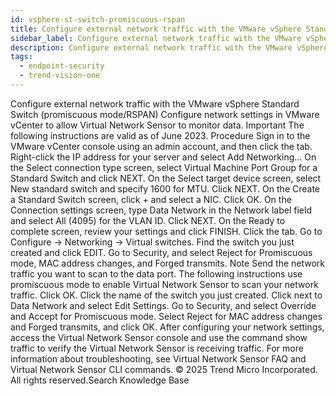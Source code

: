 ```yaml
---
id: vsphere-st-switch-promiscuous-rspan
title: Configure external network traffic with the VMware vSphere Standard Switch (promiscuous mode/RSPAN)
sidebar_label: Configure external network traffic with the VMware vSphere Standard Switch (promiscuous mode/RSPAN)
description: Configure external network traffic with the VMware vSphere Standard Switch (promiscuous mode/RSPAN)
tags:
  - endpoint-security
  - trend-vision-one
---
```


 Configure external network traffic with the VMware vSphere Standard Switch (promiscuous mode/RSPAN) Configure network settings in VMware vCenter to allow Virtual Network Sensor to monitor data. Important The following instructions are valid as of June 2023. Procedure Sign in to the VMware vCenter console using an admin account, and then click the tab. Right-click the IP address for your server and select Add Networking... On the Select connection type screen, select Virtual Machine Port Group for a Standard Switch and click NEXT. On the Select target device screen, select New standard switch and specify 1600 for MTU. Click NEXT. On the Create a Standard Switch screen, click + and select a NIC. Click OK. On the Connection settings screen, type Data Network in the Network label field and select All (4095) for the VLAN ID. Click NEXT. On the Ready to complete screen, review your settings and click FINISH. Click the tab. Go to Configure → Networking → Virtual switches. Find the switch you just created and click EDIT. Go to Security, and select Reject for Promiscuous mode, MAC address changes, and Forged transmits. Note Send the network traffic you want to scan to the data port. The following instructions use promiscuous mode to enable Virtual Network Sensor to scan your network traffic. Click OK. Click the name of the switch you just created. Click next to Data Network and select Edit Settings. Go to Security, and select Override and Accept for Promiscuous mode. Select Reject for MAC address changes and Forged transmits, and click OK. After configuring your network settings, access the Virtual Network Sensor console and use the command show traffic to verify the Virtual Network Sensor is receiving traffic. For more information about troubleshooting, see Virtual Network Sensor FAQ and Virtual Network Sensor CLI commands. © 2025 Trend Micro Incorporated. All rights reserved.Search Knowledge Base